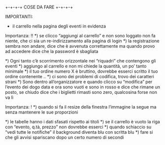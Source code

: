 +-+-+-+ COSE DA FARE +-+-+-+

IMPORTANTI:
- il carrello nella pagina degli eventi in evidenza

Importanza: !!
*) se clicco “aggiungi al carrello” e non sono loggato non fa niente, che ci sia un re-indirizzamento alla pagina di login
*) la registrazione sembra non andare, dice che è avvenuta correttamente ma quando provo ad accedere dice che la password è sbagliata
<!-- *) nei “i miei dati” il bottone “modifica dati” si deve chiamare “salva modifiche”, senno non si capisce FATTO -->
*) Ogni tanto c’è scorrimento orizzontale nei “riquadri” che contengono gli eventi
*) aggiungo al carrello e non mi chiede la quantità, un po’ tanto minimale
*) il tuo ordine numero X è bruttino, dovrebbe esserci scritto il tuo ordine contenente ..
*) ci sono dei problemi di codifica, trovo dei caratteri strani
*) Sono dentro all’organizzatore e quando clicco su “modifica” per l’evento dei dogo data e ora sono vuoti e sono in rosso e dice che rimane un posto, se chiudo dice che i biglietti rimasti sono zero, qualcosina forse non va lì

Importanza: !
*) quando si fa il resize della finestra l’immagine la segue ma senza mantenere le sue proporzioni
<!-- *) “accedi”, “registrati” e “uniticket” si devono almeno illuminare di bianco quando ci passo sopra col mouse -->
*) le tabelle hanno i dati sfasati rispetto ai titoli 
*) se il carrello è vuoto la riga con “evento, q.tà, prezzo” non dovrebbe esserci
*) quando schiaccio su “vedi tutte le notifiche” il background diventa blu con scritta blu
*) fare si che gli avvisi spariscano dopo un certo numero di secondi